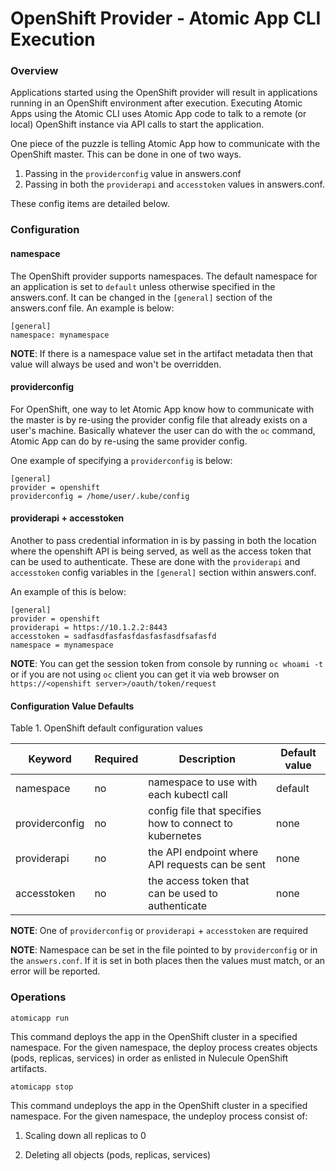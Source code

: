 # OpenShift Provider - Atomic App CLI Execution

### Overview

Applications started using the OpenShift provider will result in
applications running in an OpenShift environment after execution.
Executing Atomic Apps using the Atomic CLI uses Atomic App code to
talk to a remote (or local) OpenShift instance via API calls to start
the application.

One piece of the puzzle is telling Atomic App how to communicate with
the OpenShift master. This can be done in one of two ways.

1. Passing in the `providerconfig` value in answers.conf
2. Passing in both the `providerapi` and `accesstoken` values in answers.conf.

These config items are detailed below.


### Configuration

#### namespace

The OpenShift provider supports namespaces. The default
namespace for an application is set to `default` unless otherwise
specified in the answers.conf. It can be changed in the `[general]`
section of the answers.conf file. An example is below:

```
[general]
namespace: mynamespace
```

**NOTE**: If there is a namespace value set in the artifact metadata
then that value will always be used and won't be overridden.

#### providerconfig

For OpenShift, one way to let Atomic App know how to communicate with
the master is by re-using the provider config file that already exists
on a user's machine.  Basically whatever the user can do with the `oc`
command, Atomic App can do by re-using the same provider config.

One example of specifying a `providerconfig` is below:

```
[general]
provider = openshift
providerconfig = /home/user/.kube/config
```

#### providerapi + accesstoken

Another to pass credential information in is by passing in both the
location where the openshift API is being served, as well as the
access token that can be used to authenticate. These are done with the 
`providerapi` and `accesstoken` config variables in the `[general]`
section within answers.conf.

An example of this is below:

```
[general]
provider = openshift
providerapi = https://10.1.2.2:8443
accesstoken = sadfasdfasfasfdasfasfasdfsafasfd
namespace = mynamespace
```

**NOTE**: You can get the session token from console by running 
`oc whoami -t` or if you are not using `oc` client you can get it 
via web browser on `https://<openshift server>/oauth/token/request`

#### Configuration Value Defaults

Table 1. OpenShift default configuration values

Keyword  | Required | Description                                             | Default value
---------|----------|---------------------------------------------------------|--------------
namespace|   no     | namespace to use with each kubectl call                 | default
providerconfig| no  | config file that specifies how to connect to kubernetes | none
providerapi|  no    | the API endpoint where API requests can be sent         | none
accesstoken|  no    | the access token that can be used to authenticate       | none

**NOTE**: One of `providerconfig` or `providerapi` + `accesstoken` are required

**NOTE**: Namespace can be set in the file pointed to by `providerconfig` or 
in the `answers.conf`. If it is set in both places then the values must match,
or an error will be reported.


### Operations

```
atomicapp run
```

This command deploys the app in the OpenShift cluster in a specified namespace. 
For the given namespace, the deploy process creates objects (pods, replicas, 
services) in order as enlisted in Nulecule OpenShift artifacts.

```
atomicapp stop
```
This command undeploys the app in the OpenShift cluster in a specified namespace. 
For the given namespace, the undeploy process consist of:

  1. Scaling down all replicas to 0

  2. Deleting all objects (pods, replicas, services)
